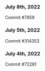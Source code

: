### July 8th, 2022

Commit #7859

### July 5th, 2022

Commit #314353


### July 4th, 2022

Commit #72281
